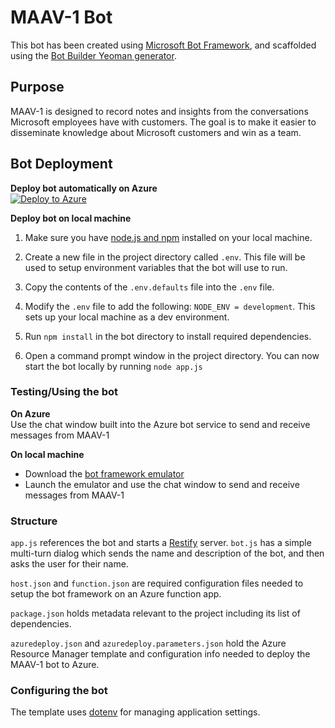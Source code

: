 # MAAV-1 Bot

This bot has been created using [Microsoft Bot Framework](https://dev.botframework.com), and scaffolded using the [Bot Builder Yeoman generator](https://github.com/GeekTrainer/generator-botbuilder).

## Purpose
MAAV-1 is designed to record notes and insights from the conversations Microsoft employees have with customers. The goal is to make it easier to disseminate knowledge about Microsoft customers and win as a team.

## Bot Deployment
**Deploy bot automatically on Azure**  
[![Deploy to Azure](http://azuredeploy.net/deploybutton.svg)](https://azuredeploy.net/)

**Deploy bot on local machine**  
1. Make sure you have [node.js and npm](https://nodejs.org/en/) installed on your local machine. 

2. Create a new file in the project directory called `.env`. This file will be used to setup environment variables that the bot will use to run.

3. Copy the contents of the `.env.defaults` file into the `.env` file.

4. Modify the `.env` file to add the following: `NODE_ENV = development`. This sets up your local machine as a dev environment.

5. Run `npm install` in the bot directory to install required dependencies.

6. Open a command prompt window in the project directory. You can now start the bot locally by running `node app.js`

### Testing/Using the bot

**On Azure**  
Use the chat window built into the Azure bot service to send and receive messages from MAAV-1

**On local machine**  
* Download the [bot framework emulator](https://download.botframework.com/bf-v3/tools/emulator/publish.htm)
* Launch the emulator and use the chat window to send and receive messages from MAAV-1

### Structure

`app.js` references the bot and starts a [Restify](http://restify.com/) server. `bot.js` has a simple multi-turn dialog which sends the name and description of the bot, and then asks the user for their name.

`host.json` and `function.json` are required configuration files needed to setup the bot framework on an Azure function app.

`package.json` holds metadata relevant to the project including its list of dependencies.

`azuredeploy.json` and `azuredeploy.parameters.json` hold the Azure Resource Manager template and configuration info needed to deploy the MAAV-1 bot to Azure.


### Configuring the bot

The template uses [dotenv](https://github.com/motdotla/dotenv) for managing application settings.